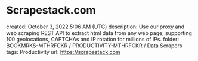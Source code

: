 # Scrapestack.com

created: October 3, 2022 5:06 AM (UTC)
description: Use our proxy and web scraping REST API to extract html data from any web page, supporting 100 geolocations, CAPTCHAs and IP rotation for millions of IPs.
folder: BOOKMRKS-MTHRFCKR / PRODUCTIVITY-MTHRFCKR / Data Scrapers
tags: Productivity
url: https://scrapestack.com